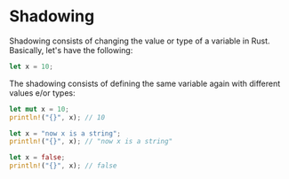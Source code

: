# Shadowing
Shadowing consists of changing the value or type of a variable in Rust.
Basically, let's have the following:
```rust
let x = 10;
```
The shadowing consists of defining the same variable again with different values e/or types:
```rust
let mut x = 10;
println!("{}", x); // 10

let x = "now x is a string";
println!("{}", x); // "now x is a string"

let x = false;
println!("{}", x); // false
```